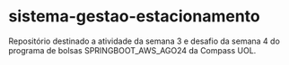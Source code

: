 # sistema-gestao-estacionamento
Repositório destinado a atividade da semana 3 e desafio da semana 4 do programa de bolsas SPRINGBOOT_AWS_AGO24 da Compass UOL.

